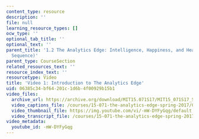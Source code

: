 ```yaml
---
content_type: resource
description: ''
file: null
learning_resource_types: []
ocw_type: ''
optional_tab_title: ''
optional_text: ''
parent_title: '1.2 The Analytics Edge: Intelligence, Happiness, and Health  (Lecture
  Sequence)'
parent_type: CourseSection
related_resources_text: ''
resource_index_text: ''
resourcetype: Video
title: 'Video 1: Introduction to The Analytics Edge'
uid: 06385c34-bf64-201c-1d6b-4f00929b15b1
video_files:
  archive_url: https://archive.org/download/MIT15.071S17/MIT15_071S17_Session_1.2.01_300k.mp4
  video_captions_file: /courses/15-071-the-analytics-edge-spring-2017/020a065bc64754f894a0cd639bcbfc50_-mW-DYFyGqg.vtt
  video_thumbnail_file: https://img.youtube.com/vi/-mW-DYFyGqg/default.jpg
  video_transcript_file: /courses/15-071-the-analytics-edge-spring-2017/455f3a4edeb1cf9b3fe221ae1df53313_-mW-DYFyGqg.pdf
video_metadata:
  youtube_id: -mW-DYFyGqg
---
```

